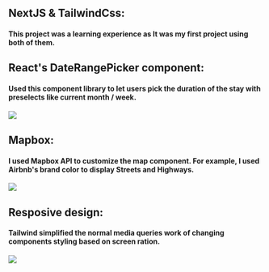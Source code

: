 
## NextJS & TailwindCss:
#### This project was a learning experience as It was my first project using both of them.

## React's DateRangePicker component:
#### Used this component library to let users pick the duration of the stay with preselects like current month / week.

![](Airbnb_UI.gif)

## Mapbox:
#### I used Mapbox API to customize the map component. For example, I used Airbnb's brand color to display Streets and Highways. 
![](Mapbox.gif)


## Resposive design:
#### Tailwind simplified the normal media queries work of changing components styling based on screen ration. 
![](res.gif)
